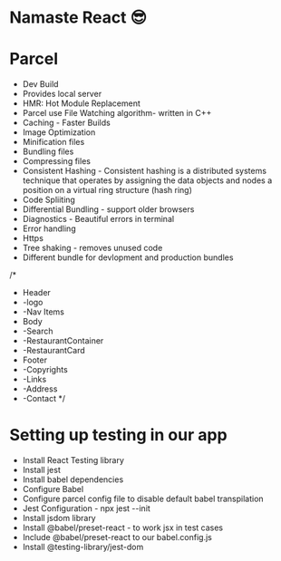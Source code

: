 # Namaste React 😎

# Parcel

- Dev Build
- Provides local server
- HMR: Hot Module Replacement
- Parcel use File Watching algorithm- written in C++
- Caching - Faster Builds
- Image Optimization
- Minification files
- Bundling files
- Compressing files
- Consistent Hashing - Consistent hashing is a distributed systems technique that operates by assigning the data objects and nodes a position on a virtual ring structure (hash ring)
- Code Spliiting
- Differential Bundling - support older browsers
- Diagnostics - Beautiful errors in terminal
- Error handling
- Https
- Tree shaking - removes unused code
- Different bundle for devlopment and production bundles

<!-- Namaste Food -->

/\*

- Header
- -logo
- -Nav Items
- Body
- -Search
- -RestaurantContainer
- -RestaurantCard
- Footer
- -Copyrights
- -Links
- -Address
- -Contact
  \*/

# Setting up testing in our app

- Install React Testing library
- Install jest
- Install babel dependencies
- Configure Babel
- Configure parcel config file to disable default babel transpilation
- Jest Configuration - npx jest --init
- Install jsdom library
- Install @babel/preset-react - to work jsx in test cases
- Include @babel/preset-react to our babel.config.js
- Install @testing-library/jest-dom
